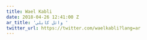 ```yaml
---
title: Wael Kabli
date: 2018-04-26 12:41:00 Z
ar_title: 'وائل كابلي '
twitter_url: https://twitter.com/waelkabli?lang=ar
---
```


